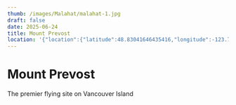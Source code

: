 ```yaml
---
thumb: /images/Malahat/malahat-1.jpg
draft: false
date: 2025-06-24
title: Mount Prevost
location: '{"location":{"latitude":48.83041646435416,"longitude":-123.76945346538412,"elevation":716.085457211098},"view":{"latitude":48.825016542273765,"longitude":-123.76755500199893,"height":1283.2833954891516,"heading":346.3426501306282,"pitch":-42.74955517580397,"roll":359.99980756153764}}'
---
```

# Mount Prevost

The premier flying site on Vancouver Island
